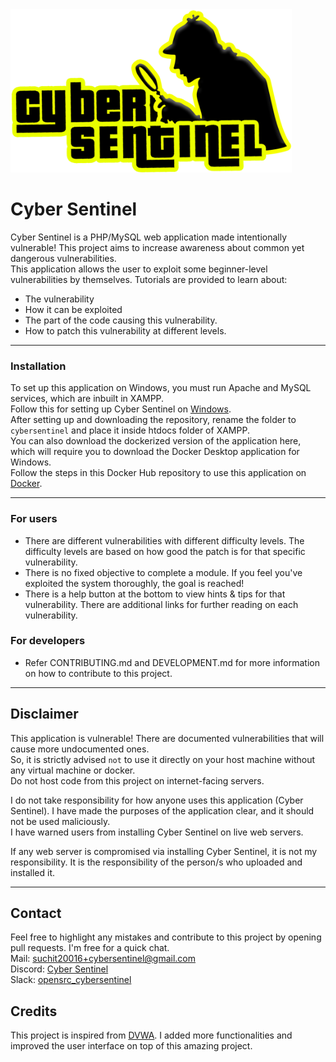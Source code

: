 <img src="sentinel/images/logo.png" alt="Cyber Sentinel logo" width="450">

# Cyber Sentinel
Cyber Sentinel is a PHP/MySQL web application made intentionally vulnerable! This project aims to increase awareness about common yet dangerous vulnerabilities.  
This application allows the user to exploit some beginner-level vulnerabilities by themselves. Tutorials are provided to learn about:
- The vulnerability 
- How it can be exploited 
- The part of the code causing this vulnerability.
- How to patch this vulnerability at different levels.
<hr>

### Installation
To set up this application on Windows, you must run Apache and MySQL services, which are inbuilt in XAMPP.  
Follow this for setting up Cyber Sentinel on [Windows](https://suchitreddi.github.io/cybersentinel/docs/setupw.html).  
After setting up and downloading the repository, rename the folder to `cybersentinel` and place it inside htdocs folder of XAMPP.  
You can also download the dockerized version of the application here, which will require you to download the Docker Desktop application for Windows.  
Follow the steps in this Docker Hub repository to use this application on [Docker](https://hub.docker.com/r/5herl0ck/cybersentinel).
<hr>

### For users
- There are different vulnerabilities with different difficulty levels. The difficulty levels are based on how good the patch is for that specific vulnerability.  
- There is no fixed objective to complete a module. If you feel you've exploited the system thoroughly, the goal is reached!  
- There is a help button at the bottom to view hints & tips for that vulnerability. There are additional links for further reading on each vulnerability.

### For developers
- Refer CONTRIBUTING.md and DEVELOPMENT.md for more information on how to contribute to this project.
<hr>

## Disclaimer
This application is vulnerable! There are documented vulnerabilities that will cause more undocumented ones.  
So, it is strictly advised `not` to use it directly on your host machine without any virtual machine or docker.  
Do not host code from this project on internet-facing servers.  

I do not take responsibility for how anyone uses this application (Cyber Sentinel). I have made the purposes of the application clear, and it should not be used maliciously.  
I have warned users from installing Cyber Sentinel on live web servers.  

If any web server is compromised via installing Cyber Sentinel, it is not my responsibility. It is the responsibility of the person/s who uploaded and installed it.  

<hr>

## Contact
Feel free to highlight any mistakes and contribute to this project by opening pull requests. I'm free for a quick chat.  
Mail: <a href="mailto:suchit20016+cybersentinel@gmail.com" target="_blank" rel="noopener noreferrer nofollow">suchit20016+cybersentinel@gmail.com</a>  
Discord: <a href="https://discord.gg/sTwyENzBUb" target="_blank" rel="noopener noreferrer nofollow">Cyber Sentinel</a>  
Slack: <a href="https://opensrccybersentinel.slack.com/archives/C0698UTSNGZ" target="_blank" rel="noopener noreferrer nofollow">opensrc_cybersentinel</a>

## Credits
This project is inspired from [DVWA](https://github.com/digininja/DVWA). I added more functionalities and improved the user interface on top of this amazing project.
